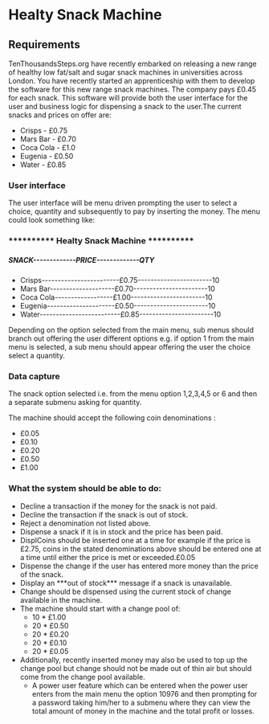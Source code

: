 #
<!-- HTML CODE-->

<div>
	<h1>Healty Snack Machine</h1>
	<h2>Requirements</h2>
	<p>TenThousandsSteps.org have recently embarked on releasing a new range of healthy low fat/salt and sugar snack machines in universities across London. You have recently started an apprenticeship with them to develop the software for this new range snack machines. The company pays £0.45 for each snack. This software will provide both the user interface for the user and business logic for dispensing a snack to the user.The current snacks and prices on offer are:</p><ul>
				<li>Crisps - £0.75</li>
				<li>Mars Bar - £0.70</li>
				<li>Coca Cola - £1.0</li>
				<li>Eugenia - £0.50</li>
				<li>Water - £0.85</li>
			</ul>
	<h3>User interface</h3>
	<p>The user interface will be menu driven prompting the user to select a choice, quantity and subsequently to pay by inserting the money. The menu could look something like:</p>

<h3>********** Healty Snack Machine **********</h3>
<h5 class="ml-5">SNACK-------------PRICE-------------QTY</h5>
<ul>
	<li>Crisps------------------------£0.75-----------------------10</li>
	<li>Mars Bar--------------------£0.70-----------------------10</li>
	<li>Coca Cola------------------£1.00-----------------------10</li>
	<li>Eugenia---------------------£0.50-----------------------10</li>
	<li>Water-------------------------£0.85-----------------------10</li>
</ul>
	<p>Depending on the option selected from the main menu, sub menus should branch out offering the user different options e.g. if option 1 from the main menu is selected, a sub menu should appear offering the user the choice select a quantity.</p>

<h3>Data capture</h3>
	<p>The snack option selected i.e. from the menu option 1,2,3,4,5 or 6 and then a separate submenu asking for quantity.</p>
	<p>The machine should accept the following coin denominations : </p>
	<ul>
		<li>£0.05</li>
		<li>£0.10</li>
		<li>£0.20</li>
		<li>£0.50</li>
		<li>£1.00</li>
	</ul>
		
<h3>What the system should be able to do:</h3>
	<ul>
				<li>Decline a transaction if the money for the snack is not paid.</li>
				<li>Decline the transaction if the snack is out of stock.</li>
				<li>Reject a denomination not listed above.</li>
				<li>Dispense a snack if it is in stock and the price has been paid.</li>
				<li>DisplCoins should be inserted one at a time for example if the price is £2.75, coins in the stated denominations above should be entered one at a time until either the price is met or exceeded.£0.05</li>
				<li>Dispense the change if the user has entered more money than the price of the snack.</li>
				<li>Display an ***out of stock*** message if a snack is unavailable.</li>
				<li>Change should be dispensed using the current stock of change available in the machine.</li>
				<li>The machine should start with a change pool of:
					<ul>
						<li>10 * £1.00</li>
						<li>20 * £0.50</li>
						<li>20 * £0.20</li>
						<li>20 * £0.10</li>
						<li>20 * £0.05</li>
					</ul>
				</li>
				<li>Additionally, recently inserted money may also be used to top up the change pool but change should not be made out of thin air but should come from the change pool available.
					<ul>
						<li>A power user feature which can be entered when the power user enters from the main menu the option 10976 and then prompting for a password taking him/her to a submenu where they can view the total amount of money in the machine and the total profit or losses.</li>
					</ul>
				</li>
			</ul>
			</div>



			
